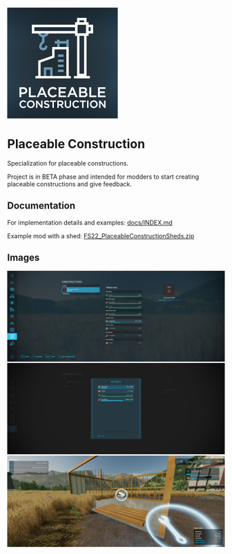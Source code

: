 ![Logo](./icon_placeableConstruction.png)

# Placeable Construction

Specialization for placeable constructions.

Project is in BETA phase and intended for modders to start creating placeable constructions and give feedback.


## Documentation

For implementation details and examples: [docs/INDEX.md](./docs/INDEX.md)

Example mod with a shed: [FS22_PlaceableConstructionSheds.zip](https://github.com/scfmod/FS22_PlaceableConstruction/releases/download/example_1/FS22_PlaceableConstructionSheds.zip)

## Images

![1](./docs/images/1.jpg)
![2](./docs/images/2.jpg)
![3](./docs/images/3.jpg)
